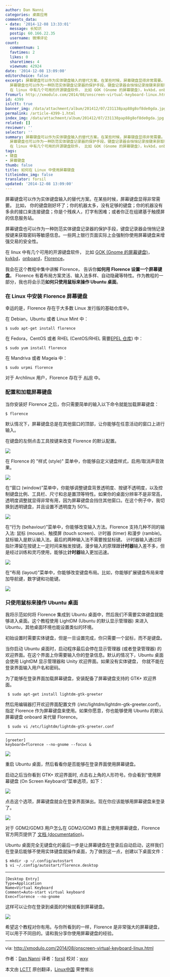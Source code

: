```yaml
---
author: Dan Nanni
categories: 桌面应用
comments_data:
- date: '2014-12-08 13:33:01'
  message: 长知识
  postip: 60.166.22.35
  username: 微博评论
count:
  commentnum: 1
  favtimes: 2
  likes: 0
  sharetimes: 4
  viewnum: 42924
date: '2014-12-08 13:09:00'
editorchoice: false
excerpt: 屏幕键盘可以作为实体键盘输入的替代方案。在某些时候，屏幕键盘显得非常需要。 比如， 你的键盘刚好坏了；你的机器太多，没有足够的键盘；你的机器没有多余的接口来连接键盘；你是个残疾人，打字有困难；或者你正在组建基于触摸屏的信息服务站。
  屏幕键盘也可以作为一种防范实体键盘记录器的保护手段，键盘记录器会悄悄记录按键来获取密码等敏感信息。一些网上银行页面实际上会强制你使用屏幕键盘来增强交易的安全性。
  在 linux 中有几个可用的开源键盘软件， 比如 GOK (Gnome 的屏幕键盘)，kvkbd，onboard，Florence。 我会在这个教程中
fromurl: http://xmodulo.com/2014/08/onscreen-virtual-keyboard-linux.html
id: 4399
islctt: true
banner_img: /data/attachment/album/201412/07/231138pap88g8of8de0gda.jpg
permalink: /article-4399-1.html
index_img: /data/attachment/album/201412/07/231138pap88g8of8de0gda.jpg.thumb.jpg
related: []
reviewer: ''
selector: ''
summary: 屏幕键盘可以作为实体键盘输入的替代方案。在某些时候，屏幕键盘显得非常需要。 比如， 你的键盘刚好坏了；你的机器太多，没有足够的键盘；你的机器没有多余的接口来连接键盘；你是个残疾人，打字有困难；或者你正在组建基于触摸屏的信息服务站。
  屏幕键盘也可以作为一种防范实体键盘记录器的保护手段，键盘记录器会悄悄记录按键来获取密码等敏感信息。一些网上银行页面实际上会强制你使用屏幕键盘来增强交易的安全性。
  在 linux 中有几个可用的开源键盘软件， 比如 GOK (Gnome 的屏幕键盘)，kvkbd，onboard，Florence。 我会在这个教程中
tags:
- 键盘
- 屏幕键盘
thumb: false
title: 如何在 Linux 中使用屏幕键盘
titleindex_img: false
translator: forsil
updated: '2014-12-08 13:09:00'
---
```


屏幕键盘可以作为实体键盘输入的替代方案。在某些时候，屏幕键盘显得非常需要。 比如， 你的键盘刚好坏了；你的机器太多，没有足够的键盘；你的机器没有多余的接口来连接键盘；你是个残疾人，打字有困难；或者你正在组建基于触摸屏的信息服务站。


屏幕键盘也可以作为一种防范实体键盘记录器的保护手段，键盘记录器会悄悄记录按键来获取密码等敏感信息。一些网上银行页面实际上会强制你使用屏幕键盘来增强交易的安全性。


在 linux 中有几个可用的开源键盘软件， 比如 [GOK (Gnome 的屏幕键盘)](https://developer.gnome.org/gok/)，[kvkbd](http://homepage3.nifty.com/tsato/xvkbd/)，[onboard](https://launchpad.net/onboard)，[Florence](http://florence.sourceforge.net/)。


我会在这个教程中集中讲解 Florence， 告诉你**如何用 Florence 设置一个屏幕键盘**。 Florence 有着布局方案灵活、输入法多样、自动隐藏等特性。作为教程的一部分，我也将会示范**如何只使用鼠标来操作 Ubuntu 桌面**。


### 在 Linux 中安装 Florence 屏幕键盘


幸运的是，Florence 存在于大多数 Linux 发行版的基础仓库中。


在 Debian，Ubuntu 或者 Linux Mint 中：



```
$ sudo apt-get install florence 

```

在 Fedora，CentOS 或者 RHEL (CentOS/RHEL 需要[EPEL 仓库](http://xmodulo.com/2013/03/how-to-set-up-epel-repository-on-centos.html)) 中：



```
$ sudo yum install florence

```

在 Mandriva 或者 Mageia 中：



```
$ sudo urpmi florence 

```

对于 Archlinux 用户，Florence 存在于 [AUR](https://aur.archlinux.org/packages/florence/) 中。


### 配置和加载屏幕键盘


当你安装好 Florence 之后，你只需要简单的输入以下命令就能加载屏幕键盘：



```
$ florence

```

默认情况下，屏幕键盘总是在其他窗口的顶部，让你能够在任意活动的窗口上进行输入。


在键盘的左侧点击工具按键来改变 Florence 的默认配置。


![](/data/attachment/album/201412/07/231138pap88g8of8de0gda.jpg)


在 Florence 的 "样式 (style)" 菜单中，你能够自定义键盘样式，启用/取消声音效果。


![](/data/attachment/album/201412/07/231142l1fuoa1ol7r4x6z5.png)


在“窗口 (window)”菜单中，你能够调整键盘背景透明度、按键不透明度，以及控制键盘比例、工具栏、尺寸和总是置顶等特性。如果你的桌面分辨率不是非常高，透明度调整就显得非常有用，因为屏幕键盘会挡住其他窗口。在这个例子中，我切换到透明键盘，并且设置不透明度为 50%。


![](/data/attachment/album/201412/07/231145gqyun9qu0kdgq07u.jpg)


在“行为 (behaviour)”菜单中，你能够改变输入方法。Florence 支持几种不同的输入法: 鼠标 (mouse)、触摸屏 (touch screen)、计时器 (timer) 和漫步 (ramble)。鼠标输入是默认输入法。最后的两种输入法不需要按鼠标键。 计时器输入通过将指针滞留在按键上一定时间来触发按键。漫步输入的原理跟**计时器**输入差不多，但是经过训练和灵巧使用，能够比**计时器**输入更加迅速。


![](/data/attachment/album/201412/07/231146dz0zu3pwhhx70bh1.png)


在“布局 (layout)”菜单中，你能够改变键盘布局。比如，你能够扩展键盘布局来增加导航键，数字键和功能键。


![](/data/attachment/album/201412/07/231148ldvdcezcedvhbhdc.jpg)


### 只使用鼠标来操作 Ubuntu 桌面


我将示范如何将 Florence 集成到 Ubuntu 桌面中，然后我们不需要实体键盘就能够进入桌面。这个教程使用 LightDM (Ubuntu 的默认显示管理器) 来进入 Ubuntu，其他桌面环境也能设置类似的环境。


初始设置时需要实体键盘，但是一旦设置完成，你只需要一个鼠标，而不是键盘。


当你启动 Ubuntu 桌面时，启动程序最后会停在显示管理器 (或者登录管理器) 的欢迎界面。在这个界面上你需要输入你的登录信息。默认的情况下，Ubuntu 桌面会使用 LightDM 显示管理器和 Unity 欢迎界面。如果没有实体键盘， 你就不能在登录界面输入用户名和密码。


为了能够在登录界面加载屏幕键盘，安装配备了屏幕键盘支持的 GTK+ 欢迎界面。



```
 $ sudo apt-get install lightdm-gtk-greeter 

```

然后用编辑器打开欢迎界面配置文件 (/etc/lightdm/lightdm-gtk-greeter.conf)，指定 Florence 作为屏幕键盘来使用。如果你愿意，你也能够使用 Ubuntu 的默认屏幕键盘 onboard 来代替 Florence。



```
 $ sudo vi /etc/lightdm/lightdm-gtk-greeter.conf 

```



---



```
[greeter]
keyboard=florence --no-gnome --focus &

```

![](/data/attachment/album/201412/07/231151hj51joo15taqz157.jpg)


重启 Ubuntu 桌面，然后看看你是否能够在登录界面使用屏幕键盘。


启动之后当你看到 GTK+ 欢迎界面时, 点击右上角的人形符号。你会看到“使用屏幕键盘 (On Screen Keyboard)”菜单选项，如下：


![](/data/attachment/album/201412/07/231153d5oizz6o53czddsa.jpg)


点击这个选项，屏幕键盘就会在登录界面弹出。现在你应该能够用屏幕键盘来登录了。


![](/data/attachment/album/201412/07/231155kfp4xe22o35rpapr.jpg)


对于 GDM2/GDM3 用户怎么在 GDM2/GDM3 界面上使用屏幕键盘，Florence 官方网页提供了 [文档 (documentation)](http://florence.sourceforge.net/english/how-to.html)。


Ubuntu 桌面完全无键盘化的最后一步是让屏幕键盘在登录后自动启动，这样我们在登录后能够不使用实体键盘就操作桌面，为了做到这一点，创建以下桌面文件：



```
$ mkdir -p ~/.config/autostart
$ vi ~/.config/autostart/florence.desktop 

```



---



```
[Desktop Entry]
Type=Application
Name=Virtual Keyboard
Comment=Auto-start virtual keyboard
Exec=florence --no-gnome

```

这样可以让你在登录到桌面的时候就看到屏幕键盘。


![](/data/attachment/album/201412/07/231157o1jubu3bv2ksjiu7.jpg)


希望这个教程对你有用。与你所看到的一样，Florence 是非常强大的屏幕键盘，可以用于不同目的。请和我分享你使用屏幕键盘的经验。




---


via: <http://xmodulo.com/2014/08/onscreen-virtual-keyboard-linux.html>


作者：[Dan Nanni](http://xmodulo.com/author/nanni) 译者：[forsil](https://github.com/forsil) 校对：[wxy](https://github.com/wxy)


本文由 [LCTT](https://github.com/LCTT/TranslateProject) 原创翻译，[Linux中国](http://linux.cn/) 荣誉推出